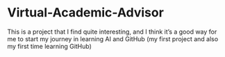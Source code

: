 # Virtual-Academic-Advisor
This is a project that I find quite interesting, and I think it’s a good way for me to start my journey in learning AI and GitHub (my first project and also my first time learning GitHub)
